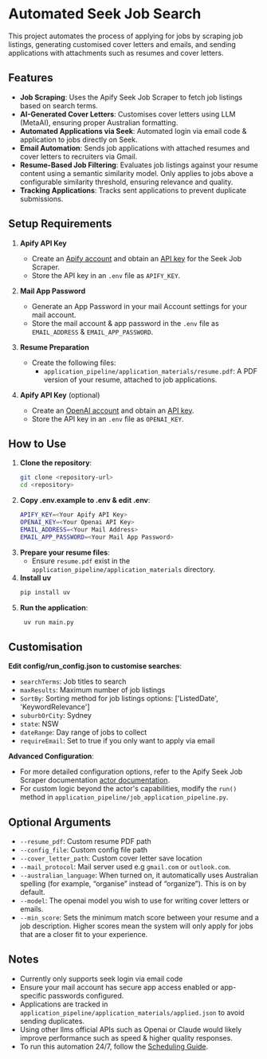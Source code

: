 # Automated Seek Job Search

This project automates the process of applying for jobs by scraping job listings, generating customised cover letters and emails, and sending applications with attachments such as resumes and cover letters.

## Features

- **Job Scraping**: Uses the Apify Seek Job Scraper to fetch job listings based on search terms.
- **AI-Generated Cover Letters**: Customises cover letters using LLM (MetaAI), ensuring proper Australian formatting.
- **Automated Applications via Seek**: Automated login via email code & application to jobs directly on Seek.
- **Email Automation**: Sends job applications with attached resumes and cover letters to recruiters via Gmail.
- **Resume-Based Job Filtering**: Evaluates job listings against your resume content using a semantic similarity model. Only applies to jobs above a configurable similarity threshold, ensuring relevance and quality.
- **Tracking Applications**: Tracks sent applications to prevent duplicate submissions.

## Setup Requirements

1. **Apify API Key**  
   - Create an [Apify account](https://console.apify.com/) and obtain an [API key](https://console.apify.com/settings/integrations) for the Seek Job Scraper.
   - Store the API key in an `.env` file as `APIFY_KEY`.

2. **Mail App Password**  
   - Generate an App Password in your mail Account settings for your mail account.
   - Store the mail account & app password in the `.env` file as `EMAIL_ADDRESS` & `EMAIL_APP_PASSWORD`.

3. **Resume Preparation**  
   - Create the following files:
     - `application_pipeline/application_materials/resume.pdf`: A PDF version of your resume, attached to job applications.

4. **Apify API Key** (optional)
   - Create an [OpenAI account](https://platform.openai.com/) and obtain an [API key](https://platform.openai.com/settings/organization/api-keys).
   - Store the API key in an `.env` file as `OPENAI_KEY`.

## How to Use

1. **Clone the repository**:  
   ```bash
   git clone <repository-url>
   cd <repository>
   ```
2. **Copy .env.example to .env & edit .env**:
    ```bash
    APIFY_KEY=<Your Apify API Key>
    OPENAI_KEY=<Your Openai API Key>
    EMAIL_ADDRESS=<Your Mail Address>
    EMAIL_APP_PASSWORD=<Your Mail App Password>
    ```
4. **Prepare your resume files**:
    - Ensure `resume.pdf` exist in the `application_pipeline/application_materials` directory.
5. **Install uv**
    ```bash
    pip install uv
    ```
6. **Run the application**:
   ```bash
    uv run main.py
   ```

## Customisation
**Edit config/run_config.json to customise searches**:
 - `searchTerms`: Job titles to search
 - `maxResults`: Maximum number of job listings
 - `SortBy`: Sorting method for job listings options: ['ListedDate', 'KeywordRelevance']
 - `suburbOrCity`: Sydney
 - `state`: NSW
 - `dateRange`: Day range of jobs to collect 
 - `requireEmail`: Set to true if you only want to apply via email

**Advanced Configuration**:
 - For more detailed configuration options, refer to the Apify Seek Job Scraper documentation [actor documentation](https://apify.com/websift/seek-job-scraper).
 - For custom logic beyond the actor's capabilities, modify the `run()` method in `application_pipeline/job_application_pipeline.py`.

## Optional Arguments
 - `--resume_pdf`: Custom resume PDF path
 - `--config_file`: Custom config file path
 - `--cover_letter_path`: Custom cover letter save location
 - `--mail_protocol`: Mail server used e.g `gmail.com` or `outlook.com`.
- `--australian_language`: When turned on, it automatically uses Australian spelling (for example, “organise” instead of “organize”). This is on by default. 
 - `--model`: The openai model you wish to use for writing cover letters or emails.
- `--min_score`: Sets the minimum match score between your resume and a job description. Higher scores mean the system will only apply for jobs that are a closer fit to your experience.

## Notes
 - Currently only supports seek login via email code
 - Ensure your mail account has secure app access enabled or app-specific passwords configured.
 - Applications are tracked in `application_pipeline/application_materials/applied.json` to avoid sending duplicates.
 - Using other llms official APIs such as Openai or Claude would likely improve performance such as speed & higher quality responses.
 - To run this automation 24/7, follow the [Scheduling Guide](docs/SCHEDULING.md).